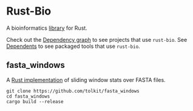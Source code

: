 # Rust-Bio

A bioinformatics [library](https://docs.rs/bio/latest/bio/) for Rust.

Check out the [Dependency
graph](https://github.com/rust-bio/rust-bio/network/dependents) to see projects
that use `rust-bio`. See
[Dependents](https://github.com/rust-bio/rust-bio/network/dependents?dependent_type=PACKAGE)
to see packaged tools that use `rust-bio`.

## fasta_windows

A [Rust implementation](https://github.com/tolkit/fasta_windows/tree/master) of
  sliding window stats over FASTA files.

```console
git clone https://github.com/tolkit/fasta_windows
cd fasta_windows
cargo build --release
```


